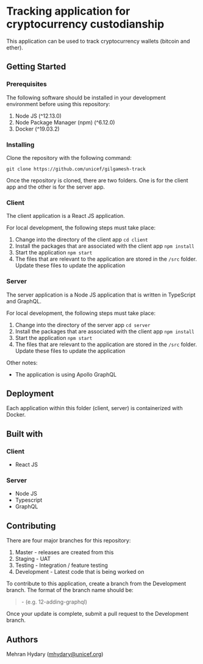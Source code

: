 # Tracking application for cryptocurrency custodianship
This application can be used to track cryptocurrency wallets (bitcoin and ether). 

## Getting Started


### Prerequisites 
The following software should be installed in your development environment before using this repository:

1. Node JS (^12.13.0)
2. Node Package Manager (npm) (^6.12.0)
3. Docker (^19.03.2)

### Installing 

Clone the repository with the following command: 

`git clone https://github.com/unicef/gilgamesh-track`

Once the repository is cloned, there are two folders. One is for the client app and the other is for the server app.

### Client

The client application is a React JS application.

For local development, the following steps must take place:

1. Change into the directory of the client app `cd client`
2. Install the packages that are associated with the client app `npm install`
3. Start the application `npm start`
4. The files that are relevant to the application are stored in the `/src` folder. Update these files to update the application


### Server

The server application is a Node JS application that is written in TypeScript and GraphQL.

For local development, the following steps must take place:

1. Change into the directory of the server app `cd server`
2. Install the packages that are associated with the client app `npm install`
3. Start the application `npm start`
4. The files that are relevant to the application are stored in the `/src` folder. Update these files to update the application


Other notes: 
- The application is using Apollo GraphQL

## Deployment
Each application within this folder (client, server) is containerized with Docker.
## Built with 

### Client 
- React JS

### Server
- Node JS
- Typescript
- GraphQL

## Contributing
There are four major branches for this repository: 

1. Master - releases are created from this
2. Staging - UAT 
3. Testing - Integration / feature testing
4. Development - Latest code that is being worked on

To contribute to this application, create a branch from the Development branch. The format of the branch name should be: 

> <NUMBER OF THE CARD YOU ARE WORKING ON>-<SHORT DESCRIPTION> (e.g. 12-adding-graphql)

Once your update is complete, submit a pull request to the Development branch. 

## Authors
Mehran Hydary (mhydary@unicef.org)
